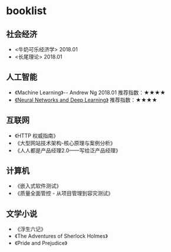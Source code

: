 # booklist
## 社会经济
* <牛奶可乐经济学> 2018.01
* <长尾理论>  2018.01


## 人工智能
* 《Machine Learning》-- Andrew Ng 2018.01 推荐指数：★★★★
* [《Neural Networks and Deep Learning》](http://neuralnetworksanddeeplearning.com/about.html) 推荐指数：★★★★
  
## 互联网
* 《HTTP 权威指南》
* 《大型网站技术架构-核心原理与案例分析》
* 《人人都是产品经理2.0——写给泛产品经理》

## 计算机
* 《嵌入式软件测试》
* 《质量全面管控 - 从项目管理到容灾测试》

## 文学小说
* 《浮生六记》
* 《The Adventures of Sherlock Holmes》
* 《Pride and Prejudice》
